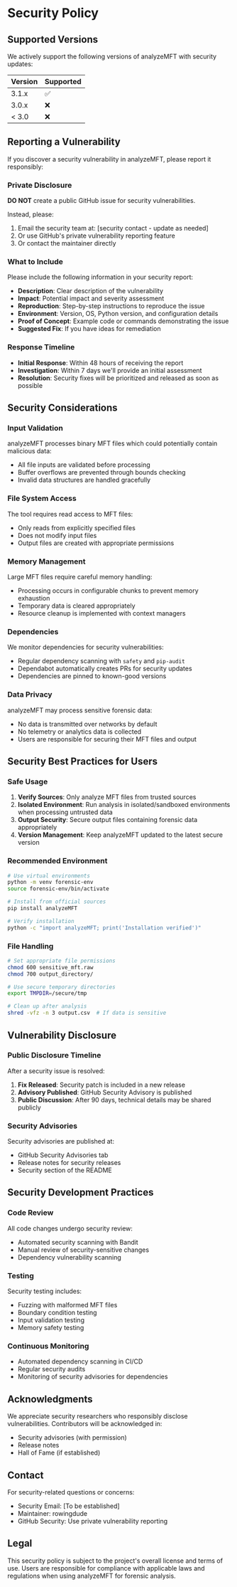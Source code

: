 # Security Policy

## Supported Versions

We actively support the following versions of analyzeMFT with security updates:

| Version | Supported          |
| ------- | ------------------ |
| 3.1.x   | :white_check_mark: |
| 3.0.x   | :x:                |
| < 3.0   | :x:                |

## Reporting a Vulnerability

If you discover a security vulnerability in analyzeMFT, please report it responsibly:

### Private Disclosure

**DO NOT** create a public GitHub issue for security vulnerabilities.

Instead, please:

1. Email the security team at: [security contact - update as needed]
2. Or use GitHub's private vulnerability reporting feature
3. Or contact the maintainer directly

### What to Include

Please include the following information in your security report:

- **Description**: Clear description of the vulnerability
- **Impact**: Potential impact and severity assessment
- **Reproduction**: Step-by-step instructions to reproduce the issue
- **Environment**: Version, OS, Python version, and configuration details
- **Proof of Concept**: Example code or commands demonstrating the issue
- **Suggested Fix**: If you have ideas for remediation

### Response Timeline

- **Initial Response**: Within 48 hours of receiving the report
- **Investigation**: Within 7 days we'll provide an initial assessment
- **Resolution**: Security fixes will be prioritized and released as soon as possible

## Security Considerations

### Input Validation

analyzeMFT processes binary MFT files which could potentially contain malicious data:

- All file inputs are validated before processing
- Buffer overflows are prevented through bounds checking
- Invalid data structures are handled gracefully

### File System Access

The tool requires read access to MFT files:

- Only reads from explicitly specified files
- Does not modify input files
- Output files are created with appropriate permissions

### Memory Management

Large MFT files require careful memory handling:

- Processing occurs in configurable chunks to prevent memory exhaustion
- Temporary data is cleared appropriately
- Resource cleanup is implemented with context managers

### Dependencies

We monitor dependencies for security vulnerabilities:

- Regular dependency scanning with `safety` and `pip-audit`
- Dependabot automatically creates PRs for security updates
- Dependencies are pinned to known-good versions

### Data Privacy

analyzeMFT may process sensitive forensic data:

- No data is transmitted over networks by default
- No telemetry or analytics data is collected
- Users are responsible for securing their MFT files and output

## Security Best Practices for Users

### Safe Usage

1. **Verify Sources**: Only analyze MFT files from trusted sources
2. **Isolated Environment**: Run analysis in isolated/sandboxed environments when processing untrusted data
3. **Output Security**: Secure output files containing forensic data appropriately
4. **Version Management**: Keep analyzeMFT updated to the latest secure version

### Recommended Environment

```bash
# Use virtual environments
python -m venv forensic-env
source forensic-env/bin/activate

# Install from official sources
pip install analyzeMFT

# Verify installation
python -c "import analyzeMFT; print('Installation verified')"
```

### File Handling

```bash
# Set appropriate file permissions
chmod 600 sensitive_mft.raw
chmod 700 output_directory/

# Use secure temporary directories
export TMPDIR=/secure/tmp

# Clean up after analysis
shred -vfz -n 3 output.csv  # If data is sensitive
```

## Vulnerability Disclosure

### Public Disclosure Timeline

After a security issue is resolved:

1. **Fix Released**: Security patch is included in a new release
2. **Advisory Published**: GitHub Security Advisory is published
3. **Public Discussion**: After 90 days, technical details may be shared publicly

### Security Advisories

Security advisories are published at:
- GitHub Security Advisories tab
- Release notes for security releases
- Security section of the README

## Security Development Practices

### Code Review

All code changes undergo security review:

- Automated security scanning with Bandit
- Manual review of security-sensitive changes
- Dependency vulnerability scanning

### Testing

Security testing includes:

- Fuzzing with malformed MFT files
- Boundary condition testing
- Input validation testing
- Memory safety testing

### Continuous Monitoring

- Automated dependency scanning in CI/CD
- Regular security audits
- Monitoring of security advisories for dependencies

## Acknowledgments

We appreciate security researchers who responsibly disclose vulnerabilities. Contributors will be acknowledged in:

- Security advisories (with permission)
- Release notes
- Hall of Fame (if established)

## Contact

For security-related questions or concerns:

- Security Email: [To be established]
- Maintainer: rowingdude
- GitHub Security: Use private vulnerability reporting

## Legal

This security policy is subject to the project's overall license and terms of use. Users are responsible for compliance with applicable laws and regulations when using analyzeMFT for forensic analysis.